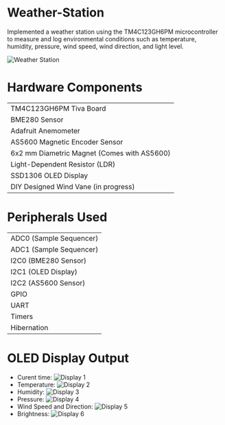 # Weather-Station
Implemented a weather station using the TM4C123GH6PM microcontroller to measure and log environmental conditions such as temperature, humidity, pressure, wind speed, wind direction, and light level.

![Weather Station](https://github.com/user-attachments/assets/8407a511-e005-464e-952c-06a0320b69a9)

# Hardware Components
|                                             |
|---------------------------------------------|
| TM4C123GH6PM Tiva Board |
| BME280 Sensor |
| Adafruit Anemometer |
| AS5600 Magnetic Encoder Sensor |
| 6x2 mm Diametric Magnet (Comes with AS5600) |
| Light-Dependent Resistor (LDR) |
| SSD1306 OLED Display |
| DIY Designed Wind Vane (in progress) |

# Peripherals Used
|                         |
|-------------------------|
| ADC0 (Sample Sequencer) |
| ADC1 (Sample Sequencer) |
| I2C0 (BME280 Sensor) |
| I2C1 (OLED Display) |
| I2C2 (AS5600 Sensor) |
| GPIO |
| UART |
| Timers |
| Hibernation |

# OLED Display Output
* Curent time:
![Display 1](https://github.com/user-attachments/assets/658e65d1-285d-466a-9c85-1b2447a8b160)
* Temperature:
![Display 2](https://github.com/user-attachments/assets/e3162fe9-a007-42d9-853c-c74070093996)
* Humidity:
![Display 3](https://github.com/user-attachments/assets/9ed5d35b-9ca6-4912-a03f-e78451e7ce87)
* Pressure:
![Display 4](https://github.com/user-attachments/assets/9d8e27dd-bf80-402a-8286-a4b4ae04e6c1)
* Wind Speed and Direction:
![Display 5](https://github.com/user-attachments/assets/664000f6-2117-49a0-ad9d-2e101a4605d9)
* Brightness:
![Display 6](https://github.com/user-attachments/assets/12ccc807-b53e-4e26-8580-4eaa9af351e3)






